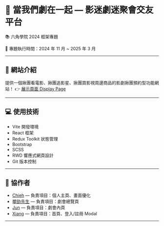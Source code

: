 # 🍿 當我們劇在一起 — 影迷劇迷聚會交友平台

📚 六角學院 2024 框架專題

📅 專題執行時間：2024 年 11 月 ~ 2025 年 3 月

---

## 🌟 網站介紹
提供一個揪團看電影、揪團追影星、揪團買影視周邊商品的影劇揪團預約型功能網站！
👉 [展示頁面 Display Page](https://chieh0225.github.io/DramaGo/)

---

## 💻 使用技術
- Vite 開發環境
- React 框架
- Redux Toolkit 狀態管理
- Bootstrap
- SCSS
- RWD 響應式網頁設計
- Git 版本控制

---

## 🤝 協作者  

- [Chieh](https://github.com/chieh0225) — 負責項目：個人主頁、畫面優化
- [嚼勁先生](https://github.com/james520284) — 負責項目：劇會總覽頁
- [Jun](https://github.com/jimmy81726) — 負責項目：劇會內頁
- [Xiang](https://github.com/54877?tab=repositories) — 負責項目：首頁、登入/註冊 Modal

---

